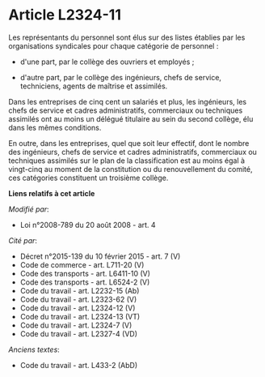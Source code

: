 # Article L2324-11

Les représentants du personnel sont élus sur des listes établies par les organisations syndicales pour chaque catégorie de
personnel :

- d'une part, par le collège des ouvriers et employés ;

- d'autre part, par le collège des ingénieurs, chefs de service, techniciens, agents de maîtrise et assimilés.

Dans les entreprises de cinq cent un salariés et plus, les ingénieurs, les chefs de service et cadres administratifs,
commerciaux ou techniques assimilés ont au moins un délégué titulaire au sein du second collège, élu dans les mêmes
conditions.

En outre, dans les entreprises, quel que soit leur effectif, dont le nombre des ingénieurs, chefs de service et cadres
administratifs, commerciaux ou techniques assimilés sur le plan de la classification est au moins égal à vingt-cinq au moment
de la constitution ou du renouvellement du comité, ces catégories constituent un troisième collège.

**Liens relatifs à cet article**

_Modifié par_:

  - Loi n°2008-789 du 20 août 2008 - art. 4

_Cité par_:

  - Décret n°2015-139 du 10 février 2015 - art. 7 (V)
  - Code de commerce - art. L711-20 (V)
  - Code des transports - art. L6411-10 (V)
  - Code des transports - art. L6524-2 (V)
  - Code du travail - art. L2232-15 (Ab)
  - Code du travail - art. L2323-62 (V)
  - Code du travail - art. L2324-12 (V)
  - Code du travail - art. L2324-13 (VT)
  - Code du travail - art. L2324-7 (V)
  - Code du travail - art. L2327-4 (VD)

_Anciens textes_:

  - Code du travail - art. L433-2 (AbD)
